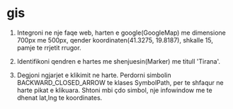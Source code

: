 # gis
1. Integroni ne nje faqe web, harten e google(GoogleMap) me dimensione 700px me 500px, 
qender koordinaten(41.3275, 19.8187), shkalle 15, pamje te rrjetit rrugor.

2. Identifikoni qendren e hartes me shenjuesin(Marker) me titull 'Tirana'.

3. Degjoni ngjarjet e klikimit ne harte. Perdorni simbolin BACKWARD_CLOSED_ARROW te klases SymbolPath, 
per te shfaqur ne harte pikat e klikuara. Shtoni mbi çdo simbol, nje infowindow me te dhenat lat,lng te koordinates.
